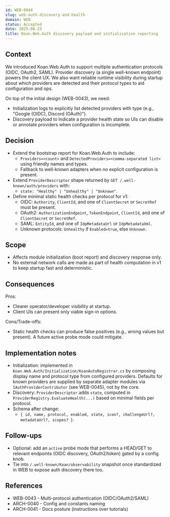 ```yaml
---
id: WEB-0044
slug: web-auth-discovery-and-health
domain: WEB
status: Accepted
date: 2025-08-23
title: Koan.Web.Auth discovery payload and initialization reporting
---
```


## Context

We introduced Koan.Web.Auth to support multiple authentication protocols (OIDC, OAuth2, SAML). Provider discovery (a single well-known endpoint) powers the client UX. We also want reliable runtime visibility during startup about which providers are detected and their protocol types to aid configuration and ops.

On top of the initial design (WEB-0043), we need:

- Initialization logs to explicitly list detected providers with type (e.g., "Google (OIDC), Discord (OAuth)").
- Discovery payload to indicate a provider health state so UIs can disable or annotate providers when configuration is incomplete.

## Decision

- Extend the bootstrap report for Koan.Web.Auth to include:
  - `Providers=<count>` and `DetectedProviders=<comma-separated list>` using friendly names and types.
  - Fallback to well-known adapters when no explicit configuration is present.
- Extend `ProviderDescriptor` shape returned by `GET /.well-known/auth/providers` with:
  - `state: "Healthy" | "Unhealthy" | "Unknown"`.
- Define minimal static health checks per protocol for v1:
  - OIDC: `Authority`, `ClientId`, and one of `ClientSecret` or `SecretRef` must be present.
  - OAuth2: `AuthorizationEndpoint`, `TokenEndpoint`, `ClientId`, and one of `ClientSecret` or `SecretRef`.
  - SAML: `EntityId`, and one of `IdpMetadataUrl` or `IdpMetadataXml`.
  - Unknown protocols: `Unhealthy` if `Enabled=true`, else `Unknown`.

## Scope

- Affects module initialization (boot report) and discovery response only.
- No external network calls are made as part of health computation in v1 to keep startup fast and deterministic.

## Consequences

Pros:

- Clearer operator/developer visibility at startup.
- Client UIs can present only viable sign-in options.

Cons/Trade-offs:

- Static health checks can produce false positives (e.g., wrong values but present). A future active probe mode could mitigate.

## Implementation notes

- Initialization: implemented in `Koan.Web.Auth/Initialization/KoanAutoRegistrar.cs` by composing display name and protocol type from configured providers. Defaults for known providers are supplied by separate adapter modules via `IAuthProviderContributor` (see WEB-0045), not by the core.
- Discovery: `ProviderDescriptor` adds `state`, computed in `ProviderRegistry.EvaluateHealth(...)` based on minimal fields per protocol.
- Schema after change:
  - `{ id, name, protocol, enabled, state, icon?, challengeUrl?, metadataUrl?, scopes? }`.

## Follow-ups

- Optional: add an `active` probe mode that performs a HEAD/GET to relevant endpoints (OIDC discovery, OAuth2/token) gated by a config knob.
- Tie into `/.well-known/Koan/observability` snapshot once standardized in WEB to expose auth discovery there too.

## References

- WEB-0043 - Multi-protocol authentication (OIDC/OAuth2/SAML)
- ARCH-0040 - Config and constants naming
- ARCH-0041 - Docs posture (instructions over tutorials)
